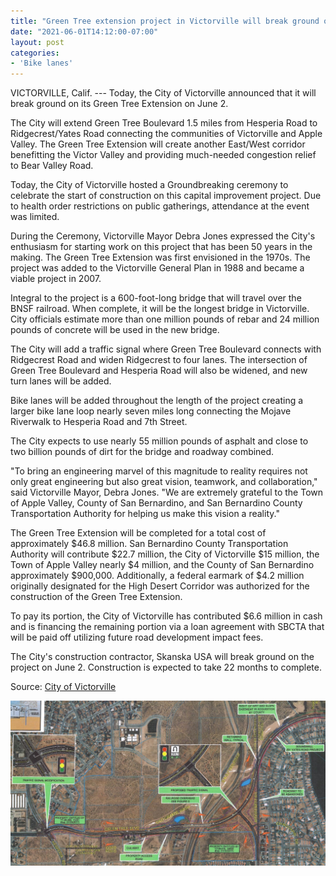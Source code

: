 ```yaml
---
title: "Green Tree extension project in Victorville will break ground on June 2nd"
date: "2021-06-01T14:12:00-07:00"
layout: post
categories:
- 'Bike lanes'
---
```


VICTORVILLE, Calif. --- Today, the City of Victorville announced that it will break ground on its Green Tree Extension on June 2.

The City will extend Green Tree Boulevard 1.5 miles from Hesperia Road to Ridgecrest/Yates Road connecting the communities of Victorville and Apple Valley. The Green Tree Extension will create another East/West corridor benefitting the Victor Valley and providing much-needed congestion relief to Bear Valley Road.

Today, the City of Victorville hosted a Groundbreaking ceremony to celebrate the start of construction on this capital improvement project. Due to health order restrictions on public gatherings, attendance at the event was limited.

During the Ceremony, Victorville Mayor Debra Jones expressed the City's enthusiasm for starting work on this project that has been 50 years in the making. The Green Tree Extension was first envisioned in the 1970s. The project was added to the Victorville General Plan in 1988 and became a viable project in 2007.

Integral to the project is a 600-foot-long bridge that will travel over the BNSF railroad. When complete, it will be the longest bridge in Victorville. City officials estimate more than one million pounds of rebar and 24 million pounds of concrete will be used in the new bridge.

The City will add a traffic signal where Green Tree Boulevard connects with Ridgecrest Road and widen Ridgecrest to four lanes. The intersection of Green Tree Boulevard and Hesperia Road will also be widened, and new turn lanes will be added.

Bike lanes will be added throughout the length of the project creating a larger bike lane loop nearly seven miles long connecting the Mojave Riverwalk to Hesperia Road and 7th Street.

The City expects to use nearly 55 million pounds of asphalt and close to two billion pounds of dirt for the bridge and roadway combined.

"To bring an engineering marvel of this magnitude to reality requires not only great engineering but also great vision, teamwork, and collaboration," said Victorville Mayor, Debra Jones. "We are extremely grateful to the Town of Apple Valley, County of San Bernardino, and San Bernardino County Transportation Authority for helping us make this vision a reality."

The Green Tree Extension will be completed for a total cost of approximately $46.8 million. San Bernardino County Transportation Authority will contribute $22.7 million, the City of Victorville $15 million, the Town of Apple Valley nearly $4 million, and the County of San Bernardino approximately $900,000. Additionally, a federal earmark of $4.2 million originally designated for the High Desert Corridor was authorized for the construction of the Green Tree Extension.

To pay its portion, the City of Victorville has contributed $6.6 million in cash and is financing the remaining portion via a loan agreement with SBCTA that will be paid off utilizing future road development impact fees.

The City's construction contractor, Skanska USA will break ground on the project on June 2. Construction is expected to take 22 months to complete.

Source: [City of Victorville](https://www.victorvilleca.gov/Home/Components/News/News/759/16)

![Planned route of the Green Tree Extension](/assets/img/2021/10/2021-06-01-map.jpg)
